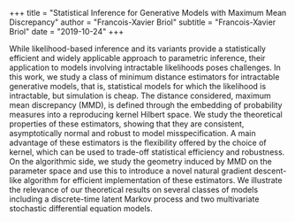 +++
title = "Statistical Inference for Generative Models with Maximum Mean Discrepancy"
author = "Francois-Xavier Briol"
subtitle = "Francois-Xavier Briol"
date = "2019-10-24"
+++

While likelihood-based inference and its variants provide a statistically efficient and widely applicable approach to parametric inference, their application to models involving intractable likelihoods poses challenges. In this work, we study a class of minimum distance estimators for intractable generative models, that is, statistical models for which the likelihood is intractable, but simulation is cheap. The distance considered, maximum mean discrepancy (MMD), is defined through the embedding of probability measures into a reproducing kernel Hilbert space. We study the theoretical properties of these estimators, showing that they are consistent, asymptotically normal and robust to model misspecification. A main advantage of these estimators is the flexibility offered by the choice of kernel, which can be used to trade-off statistical efficiency and robustness. On the algorithmic side, we study the geometry induced by MMD on the parameter space and use this to introduce a novel natural gradient descent-like algorithm for efficient implementation of these estimators. We illustrate the relevance of our theoretical results on several classes of models including a discrete-time latent Markov process and two multivariate stochastic differential equation models.